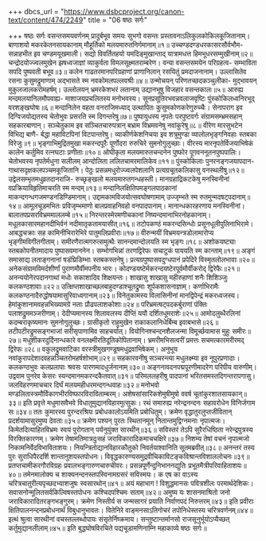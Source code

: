 +++
dbcs_url = "https://www.dsbcproject.org/canon-text/content/474/2249"
title = "06 षष्ठः सर्गः"

+++
षष्ठः सर्गः
वसन्तसमयवर्णनम्
प्रादुर्बभूव समयः सुभगो वसन्तः
प्रस्तावनाऽलिकुलकोकिलकूजितानाम्।
बाणाशयो मकरकेतनसायकानाम्
मौहूर्तिको मलयमारुतनिर्गमानाम्॥१॥
उच्चण्डदण्डधरकासरसौर्वभौम-
सन्नाहभीत इव चण्डमयूखमाली।
सद्यो विवर्तितहयो यमदिङ्मुखान्ताद्
यात्रामधत्त हिमभूधरसम्मुखीनाम्॥२॥
चन्द्रोदयोज्ज्वलमुखेन झषध्वजाज्ञां
व्याकुर्वता विमलसूक्ष्मतराम्बरेण।
वन्या वसन्तसमयेन परिग्रहत्व-
सम्भाविता सपदि पुष्पवती बभूव॥३॥
कलेन गाढतरमानपरिग्रहाणां
प्राणानिलान् रसयितुं प्रमदाजनानाम्।
उल्लासितेव रसना कुसुमद्रुमाणाम्
अद्भासते स्म नवकोमलपल्लवश्रीः॥४॥
उन्मोचयन् परिणतच्छदकञ्चुलीका-
मुद्भावयन् मुकुलजालकरोमहर्षम्।
उल्लोलयन् भ्रमरकेशभरं लतानाम्
उद्यानभूषु विजहार वसन्तकालः॥५॥
आरुह्य मन्दमलयानिलमौपवाह्य-
माशाजयप्रचलितस्य मनोभवस्य।
सूनप्रसूतिरभवन्नवलाजवृष्टिः
पुंस्कोकिलध्वनिरभूद् वरशङ्खघोषः॥६॥
मन्दानिलेन वहता वनराजिमध्याद्
उत्थापितः कुसुमकोणकरेणुरुच्चैः।
सेनापराग इव दिग्विजयोद्यतस्य
चेतोभुवः प्रसरति स्म दिगन्तरेषु॥७॥
पुष्पायुधस्य नृपतेः परपुष्टवर्गः
संग्रामसम्भ्रमसहान् सहकारबाणान्।
सञ्चेतुकाम इव सञ्चितचारुपत्रान्
बभ्राम विभ्रमवनेषु नवांकुरेषु॥८॥
वीरेण मारसुभटेन विभिद्य बाणै-
र्बद्धा महाविटपिनां विटपान्तरेषु।
व्याकीर्णकेशनिचया इव शत्रुमुण्डा
व्यालोलभृङ्गनिवहाः स्तबका विरेजुः॥९॥
भृङ्गाभिमुद्रितमुखा मकरन्दपूरैः
पूर्णोदरा रुरुचिरे सुमनोगुलुच्छाः।
वीरस्य मारनृपतेर्विजयाभिषेकं
कालेन कर्तुमिव रत्नघटाः प्रणीताः॥१०॥
ओघीकृता मलयमारुतचन्दनेन
पुष्फोर पूगवननूतनपुष्पपालिः।
चेतोभवस्य नृपतेर्मधुना सलीलम्
आन्दोलिता ललितचामरमालिकेव॥११॥
पुंस्कोकिलाः पुनरनङ्गजयापदान-
गाथासदृक्षकलपञ्चमकूजितानि।
पेठुः प्रसन्नमधुरोज्ज्वलपेशलानि
प्रत्यग्रचूतकलिकासु वनस्थलीषु॥१२॥
उद्वेलसम्भृतमधुव्रतदानराजि-
रुच्छृङ्खलो मलयमारुतगन्धहस्ती।
मानग्रहाद्रिकटकेषु मनस्विनीनां
वप्रक्रियाविहृतिमाचरति स्म मन्दम्॥१३॥
मन्दानिलक्षितिपमङ्गलपाठकानां
माकन्दगन्धगजमण्डनडिण्डिमानाम्।
उद्दामकामविजयोत्सवघोषणामाम्
उज्जृम्भते स्म रुतमुन्मदषट्पदानाम्॥१४॥
आमूलचूडमभितः प्रविजृम्भमाणो
बालप्रवाहनिवहो वनपादपानाम्।
मानान्धकारहरणाय मनस्विनीनां।
बालातपप्रसरविभ्रममाललम्बे॥१५॥
निरन्तरस्मेरमणीचकानां निष्यन्दमानाभिरनोहकानाम्।
मधूलकासारमहानदीभिर्वनं नदीमातृकतामयासीत्॥१६॥
तटोपकण्ठं मकरन्दसिन्धोः प्रसूनधूलीपुलिनाभिरामे।
आबद्धचक्राः सह कामिनीभिरारेभिरे पातुमलिप्रवीराः॥१७॥
वीरुन्मयीं विभ्रमयन्त्रडोलामारोप्य भृङ्गीमविगीतगीताम्।
समीरणैरात्मगरुत्समुत्थैः सानन्दमान्दोलयति स्म भृङ्गः॥१८॥
अशोकयष्ट्याः स्तबकोपनीतमादाय पुष्पासवमाननेन।
सम्भोगभिन्नां तरणद्विरेफः सचाटुकं पाययति स्म कान्ताम्॥१९॥
अङ्गं समासाद्य लताङ्गनानां षडंघ्रिडिम्भाः स्तबकस्तनेषु।
प्रत्यग्रपुष्पासवदुग्धपानं प्रपेदिरे विस्मृतलोलभावाः॥२०॥
अनेकसंग्रामविमर्दशीर्णां पुराणमौर्वीमपनीय भारः।
कोदण्डयष्टेर्मकरन्दयष्टेरपूर्वमौर्वीकरोद् द्विरेफैः॥२१॥
अनन्ययोनेरपदानगाथां मधोः सकाशादिव शिक्षयन्तः।
शाखासु शाखासु महीरुहाणां शनैः शिशिञ्जुः कलकण्ठशावाः॥२२॥
उत्क्षिप्तशाखाच्छलबाहुदण्डाश्चूतद्रुमाः शूर्पकशासनाज्ञाम्।
कर्णाभिरामैः कलकण्ठनादैरुद्धोषयामासुरिवाध्वगानाम्॥२३॥
विनेतुकामस्य विलासिनीनां मानद्विपेन्द्रं मकरध्वजस्य।
हेमांकुशानामवहन्नभिख्यामग्रे नताः प्रौढपलाशकोशाः॥२४॥
परिभ्रमत्षट्पदकर्बुराणां पंक्तिः पलाशद्रुममञ्जरीणाम्।
देदीप्यमानस्य शिलावलस्य दीप्तिं ययौ दर्शितधूमराशेः॥२५॥
आमोदलुब्धैरलिनां कदम्बराकृष्यमानः सुमनोगुलुच्छः।
ग्रासीकृतो राहुमुखेन राकाकलानिधेर्बिम्ब इवाबभासे॥२६॥
तटीपटीरद्रुमसङ्गभाजां सरीसृपाणामिव साहचर्यात्।
वियोगिनश्चन्दनशैलजन्मा विमूर्च्छयामास मुहुः समीरः॥२७॥
मधुशीकरदुर्दिनान्धकारे वनलक्ष्मीरतिदूतिकोपितानाम्।
भ्रमरीमभिसत्वरीं प्रमत्तः सचमत्कारमरीरमद् द्विरेफः॥२८॥
वकुलद्रुमवाटिका वरस्त्रीमुखगण्डूषमधुद्रवाभिषेकम्।
अनुभूय नवांकुरापदेशादवहन्नञ्चितरोमहर्षशोभाम्॥२९॥
सहकारवनीषु सञ्चरन्त्या मधुलक्ष्म्या इव नूपुरप्रणादाः।
कलकण्ठभुवः कलप्रलापाः श्रवसः पारणमादधुर्जनानाम्॥३०॥
अङ्गनावदनपद्मपूरणीमादरेण परिपीय वारुणीम्।
उद्ववाम पुनरेव केसरः स्यन्दमानमकरन्दकैतवात्॥३१॥
परिमललहरीषु पादपानां भरितसमस्तदिगन्तरापगासु।
जलविहरणमाचचार दिर्घं मलयमहीधरमन्दगन्धवाहः॥३२॥
मनोभवो मण्डलितास्त्रमौर्विकागभीरविष्फारविराविताम्बरम्।
अशेषसांसारिकशेमुषीमुषो ववर्ष चूतांकुरशातसायकान्॥३३॥
इति प्रवृत्ते मधुमासवैभवे विधातुमुद्यानविहारमुत्सुकः।
रथं समारुह्य नरेन्द्रनन्दनः सहावरोधेन विनिर्जगाम सः॥३४॥
ततः कुमारस्य पुरन्दरश्रियः प्रबोधकालोऽयमिति प्रबोधितुम्।
क्रमेण वृद्धातुरलुप्तजीवितान् प्रदर्शयामासुरमुष्य देवताः॥३५॥
क्रमेण पश्यन् पुरतः स्थितानमून् नितान्तमुद्विग्नमनाः नृपात्मजः।
किमेतदित्याहितविभ्रमः स्वयं पुरोगतान् पर्यनुयुंक्त सारथीन्॥३६॥
सविस्तरं तेऽपि सुरैरधिष्ठिता नरेन्द्रपुत्रस्य विरक्तिकारणम्।
क्रमेण तेषामतिमात्रदुःसहं जराविकारादिकमाचचक्षिरे॥३७॥
निशम्य तेषां वचनं नृपात्मजो निकामनिर्वेदविभाविताशयः।
नियन्त्रितोद्यानविहारकौतुको निवर्तयाश्वानिति सूतमब्रवीत्॥३८॥
अनन्तरं तस्य पुरः सुराधिपैरदर्शि शान्तानुशयस्तपोधनः।
विवृद्धकारुण्यसमुद्रवीचिकाविटङ्कविश्रान्तविशाललोचनः॥३९॥
प्रतप्तचामीकरगौरविग्रहः प्रवालभङ्गारुणचारुचीवरः।
प्रसन्नपूर्णेन्दुनिभाननद्युतिः प्रभूतमैत्रीपरिवाहिताशयः॥४०॥
तमेनमालोक्य च शाक्यनन्दनस्तपस्विनामग्रसरं सविस्मयः।
क एष का वाऽस्य चरित्रचातुरीत्यपृच्छदभ्याशजुषः स्वसारथोन्॥४१॥
अयं महाभाग ! विशुद्धमानसः पवित्रशीलः परमार्थदेशिकः।
सवासनोन्मूलितसर्वकिल्विषस्तपोधनः कश्चिदपश्चिमः सताम्॥४२॥
अमुष्य यः शासनमाश्रितो जनो जराविकारादितरङ्गभङ्गुरम्।
क्रमेण निस्तीर्य स जन्मसागरं प्रयाति निर्वाणपदं निरुत्तरम्॥४३॥
इति प्रवीराः क्षितिपालनन्दनप्रबोधनार्थं विबुधानुभावतः।
वितेनिरे वाङ्मनसाऽतिगोचरं तपोनिधेस्तस्य चरित्रवर्णनम्॥४४॥
इत्थं श्रुत्वा सारथीनां वचस्तल्लब्धोपायः संसृतेर्निष्क्रमाय।
सन्तुष्टान्तर्मानसो राजसूनुर्भूयोऽप्यैच्छत् कर्तुमुद्यानलीलाम्॥४५॥
इति बुद्धघोषविरचिते पद्यचूडामणिनाम्नि महाकाव्ये षष्ठः सर्गः॥

